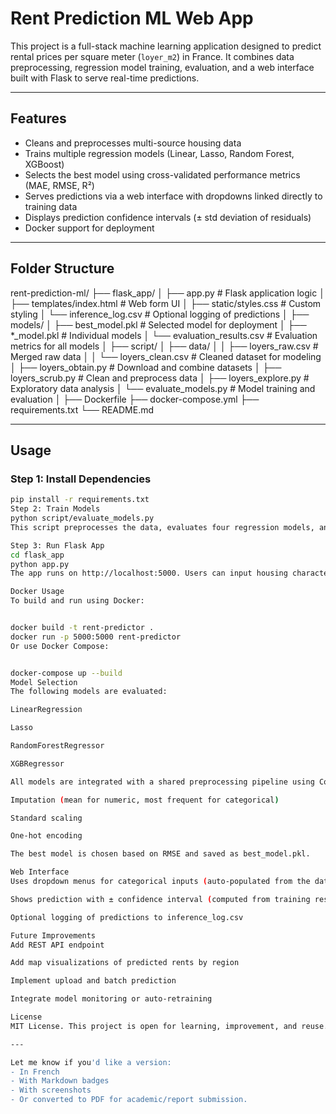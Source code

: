 # Rent Prediction ML Web App

This project is a full-stack machine learning application designed to predict rental prices per square meter (`loyer_m2`) in France. It combines data preprocessing, regression model training, evaluation, and a web interface built with Flask to serve real-time predictions.

---

## Features

- Cleans and preprocesses multi-source housing data
- Trains multiple regression models (Linear, Lasso, Random Forest, XGBoost)
- Selects the best model using cross-validated performance metrics (MAE, RMSE, R²)
- Serves predictions via a web interface with dropdowns linked directly to training data
- Displays prediction confidence intervals (± std deviation of residuals)
- Docker support for deployment

---

## Folder Structure

rent-prediction-ml/
├── flask_app/
│ ├── app.py # Flask application logic
│ ├── templates/index.html # Web form UI
│ ├── static/styles.css # Custom styling
│ └── inference_log.csv # Optional logging of predictions
│
├── models/
│ ├── best_model.pkl # Selected model for deployment
│ ├── *_model.pkl # Individual models
│ └── evaluation_results.csv # Evaluation metrics for all models
│
├── script/
│ ├── data/
│ │ ├── loyers_raw.csv # Merged raw data
│ │ └── loyers_clean.csv # Cleaned dataset for modeling
│ ├── loyers_obtain.py # Download and combine datasets
│ ├── loyers_scrub.py # Clean and preprocess data
│ ├── loyers_explore.py # Exploratory data analysis
│ └── evaluate_models.py # Model training and evaluation
│
├── Dockerfile
├── docker-compose.yml
├── requirements.txt
└── README.md

---

## Usage

### Step 1: Install Dependencies

```bash
pip install -r requirements.txt
Step 2: Train Models
python script/evaluate_models.py
This script preprocesses the data, evaluates four regression models, and saves the best model to models/best_model.pkl.

Step 3: Run Flask App
cd flask_app
python app.py
The app runs on http://localhost:5000. Users can input housing characteristics via form fields to receive rent/m² predictions, including a confidence interval.

Docker Usage
To build and run using Docker:


docker build -t rent-predictor .
docker run -p 5000:5000 rent-predictor
Or use Docker Compose:


docker-compose up --build
Model Selection
The following models are evaluated:

LinearRegression

Lasso

RandomForestRegressor

XGBRegressor

All models are integrated with a shared preprocessing pipeline using ColumnTransformer, including:

Imputation (mean for numeric, most frequent for categorical)

Standard scaling

One-hot encoding

The best model is chosen based on RMSE and saved as best_model.pkl.

Web Interface
Uses dropdown menus for categorical inputs (auto-populated from the dataset)

Shows prediction with ± confidence interval (computed from training residuals)

Optional logging of predictions to inference_log.csv

Future Improvements
Add REST API endpoint

Add map visualizations of predicted rents by region

Implement upload and batch prediction

Integrate model monitoring or auto-retraining

License
MIT License. This project is open for learning, improvement, and reuse.

---

Let me know if you'd like a version:
- In French  
- With Markdown badges  
- With screenshots  
- Or converted to PDF for academic/report submission.
